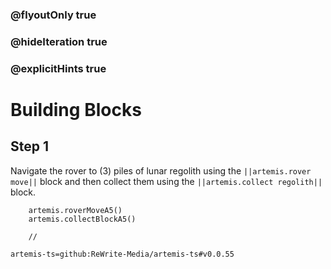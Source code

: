 ### @flyoutOnly true
### @hideIteration true
### @explicitHints true

# Building Blocks

## Step 1
Navigate the rover to (3) piles of lunar regolith using the ``||artemis.rover move||`` block and then collect them using the ``||artemis.collect regolith||`` block.

```ghost
    artemis.roverMoveA5()
    artemis.collectBlockA5()
```
```template
    //
```

```package
artemis-ts=github:ReWrite-Media/artemis-ts#v0.0.55
```
